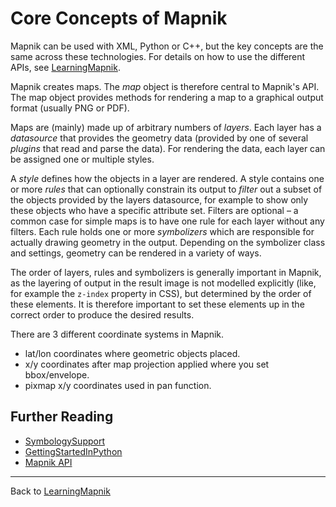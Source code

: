 # Core Concepts of Mapnik

Mapnik can be used with XML, Python or C++, but the key concepts are the same across these technologies. For details on how to use the different APIs, see [LearningMapnik](LearningMapnik).

Mapnik creates maps. The *map* object is therefore central to Mapnik's API. The map object provides methods for rendering a map to a graphical output format (usually PNG or PDF).

Maps are (mainly) made up of arbitrary numbers of *layers*. Each layer has a *datasource* that provides the geometry data (provided by one of several *plugins* that read and parse the data). For rendering the data, each layer can be assigned one or multiple styles.

A *style* defines how the objects in a layer are rendered. A style contains one or more *rules* that can optionally constrain its output to *filter* out a subset of the objects provided by the layers datasource, for example to show only these objects who have a specific attribute set. Filters are optional – a common case for simple maps is to have one rule for each layer without any filters. Each rule holds one or more *symbolizers* which are responsible for actually drawing geometry in the output. Depending on the symbolizer class and settings, geometry can be rendered in a variety of ways.

The order of layers, rules and symbolizers is generally important in Mapnik, as the layering of output in the result image is not modelled explicitly (like, for example the `z-index` property in CSS), but determined by the order of these elements. It is therefore important to set these elements up in the correct order to produce the desired results.

There are 3 different coordinate systems in Mapnik.
- lat/lon coordinates where geometric objects placed.
- x/y coordinates after map projection applied where you set bbox/envelope.
- pixmap x/y coordinates used in pan function.

## Further Reading

- [SymbologySupport](SymbologySupport)
- [GettingStartedInPython](GettingStartedInPython)
- [Mapnik API](XMLConfigReference) 

---
Back to [LearningMapnik](LearningMapnik)